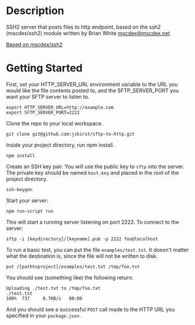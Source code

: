 # Description

SSH2 server that posts files to http endpoint, based on the ssh2 (mscdex/ssh2) module written by Brian White <mscdex@mscdex.net>

[Based on mscdex/ssh2](https://github.com/mscdex/ssh2)

# Getting Started

First, set your HTTP_SERVER_URL environment variable to the URL you would like the file contents posted to, and the SFTP_SERVER_PORT you want your SFTP server to listen to.

```
export HTTP_SERVER_URL=http://example.com
export SFTP_SERVER_PORT=2222
```

Clone the repo to your local workspace.

```
git clone git@github.com:jskirst/sftp-to-http.git
```

Inside your project directory, run npm install.

```
npm install
```

Create an SSH key pair. You will use the public key to `sftp` into the server. The private key should be named `host.key` and placed in the root of the project directory.

```
ssh-keygen
```

Start your server:

```
npm run-script run
```

This will start a running server listening on port 2222. To connect to the server:

```
sftp -i [keydirectory]/[keyname].pub -p 2222 foo@localhost
```

To run a basic test, you can put the file `examples/test.txt`. It doesn't matter what the destination is, since the file will not be written to disk.

```
put /[pathtoproject]/examples/test.txt /tmp/foo.txt
```

You should see (something like) the following return:

```
Uploading ./test.txt to /tmp/foo.txt
./test.txt                                                                100%  737     0.7KB/s   00:00
```

And you should see a successful `POST` call made to the HTTP URL you specified in your `package.json`.
